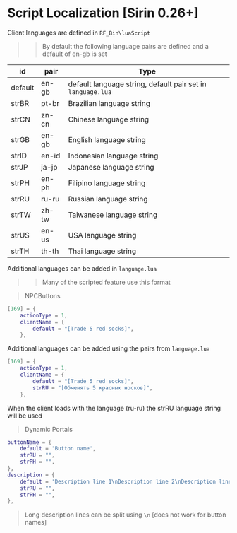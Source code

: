 # Script Localization [Sirin 0.26+]

Client languages are defined in `RF_Bin\luaScript`

>> By default the following language pairs are defined and a default of en-gb is set

| id  | pair | Type   |
|---|---|---|
| default| en-gb | default language string, default pair set in `language.lua`  |
| strBR| pt-br  | Brazilian language string  |
| strCN| zn-cn  | Chinese language string  |
| strGB| en-gb  | English language string  |
| strID| en-id  | Indonesian  language string  |
| strJP| ja-jp  | Japanese language string  |
| strPH| en-ph  | Filipino language string  |
| strRU| ru-ru  | Russian language string  |
| strTW| zh-tw  | Taiwanese  language string  |
| strUS| en-us  | USA language string  |
| strTH| th-th  | Thai language string  |

Additional languages can be added in `language.lua`

>> Many of the scripted feature use this format

> NPCButtons

```lua
[169] = {
	actionType = 1,
	clientName = {
		default = "[Trade 5 red socks]",
	},
```


Additional languages can be added using the pairs from `language.lua`

```lua
[169] = {
	actionType = 1,
	clientName = {
		default = "[Trade 5 red socks]",
        strRU = "[Обменять 5 красных носков]",
	},
```
When the client loads with the language (ru-ru) the strRU language string will be used

> Dynamic Portals
```lua
buttonName = {
	default = 'Button name',
    strRU = "",
    strPH = "",
},
description = {
	default = 'Description line 1\nDescription line 2\nDescription line 3',
    strRU = "",
    strPH = "",
},
```
> Long description lines can be split using `\n` [does not work for button names]

